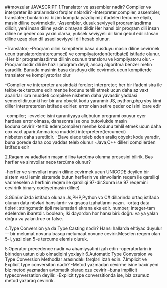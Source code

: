 ##movzular
JAVASCRIPT
1.Translator ve assembler nədir? Compiler və interpreter ilə aralarındakı fərqlər nələrdir?
 -Interpreter,compiler, assembler, translater; bunlarin isi bizim kompda yazdiqimiz ifadeleri  tercume eliyib, masin diline cevirmekdir. 
 -Assembler, dusuk seviyyeli proqramlasdirma dilidir, yeni insan diline yaxin olmayan dildir.Her hansi bir proqram dili insan diline ne qeder cox yaxin olarsa, yuksek seviyyeli dil kimi qebul edilir.Insan diline uzaq olan dil asaqi seviyyeli dil hesab olunur.
 


-Translator;
-Proqram dilini kompiterin basa dusduyu masin diline cevirmek ucun translatordon(tercumeci) ve compilyatorden(tertibatci)   istifade olunur.
-Her bir proqramlasdirma dilinin ozunun transloru ve kompilyatoru olur.
-Proqramlasdir dili ile hazir proqram deyil, ancaq algoritma benzer metin yaradilir.
 Bunuda masinin basa dusduyu dile cevirmek ucun kompiterde translator ve kompilyatorlar olur


 -Compiler ve interpreter arasindaki ferqler;
 interpreter;
her bir ifadeni  sira ile tekbe-tek tercume edir
menbe kodunu tehlil etmek ucun daha az vaxt aparirlar
icra muddeti compilere nisbeten daha yavasdir
yaddasi semerelidir,cunki her bir ara obyekt kodu yaranmir
JS, python,php,ryby kimi diller interpreterden istifade edirler.
error olan setire qeder oz isini icare edir

-compiler;
 -evvelce isini qarantiyaya alir,butun programi oxuyur eyer hardasa error olmasa, dahasonra ise onu butovlukde masin    
   koduna cevirir
-tertib eden(compiler) menbe kodunu tehlil etmek ucun daha cox vaxt aparir,Amma icra muddeti interpretere(tercumeci)     
   nisbeten daha suretlidir.
-Elave elaqe teleb eden araliq obyekt kodu yaradir, buna gorede daha cox yaddas teleb olunur
-Java,C++ dilleri compilerden istifade edir









2.Rəqəm və ədədlərin maşın dilinə tərcümə olunma prosesini bilirik. Bəs hərflər və simvollar necə tərcümə olunur?

-herfler ve simvollari masin diline cevirmek ucun UNICODE deyilen bir sistem var.Hemin sistemde butun herflerin ve simvollarin reqem ile qarsiliqi var.meselen a herfinin reqem ile qarsiliqi  97-dir.Sonra ise 97 reqemini ceviririk binary codeye(masin diline)





3.Günümüzdə istifadə olunan Js,PHP,Python və C# dillərində ortaq istifadə olunan data növləri hansılardır və qısaca izahatlarını yazın.
   -ortaq data tipləri:
     string:metin tipli melumatlari ekrana eks edir.
     number; integer-tam edelerden ibaretdir.
     boolean; İki dəyərdən hər hansı biri: doğru və ya yalan doğru və yalan.true or false.





4.Type Conversion ya da Type Casting nədir? Hansı hallarda ehtiyac duyulur
   -- bir melumat novunu basqa melumaat novune cevirir.Meselen reqem olan 5-i, yazi olan  5-e tercume elemis oluruk.


5.Operator precedence nədir və əhəmiyyətini izah edin
-operatorlarin ir birinden ustun olub olmadiqini yoxlayir
6.Automatic Type Conversion ve Type Conversion Methodlar arasındakı fərqləri izah edin.
7.Implicit ve Explicit type conversiton nədir?
-Metod yazmadan cevirme isine baxir.yeni biz metod yazmadan avtomatik olaraq ozu cevirir –buna impilicit typeconversation deyilir.
-Explicit type conversitionda ise, biz ozumuz metod yazaraq ceviririk.